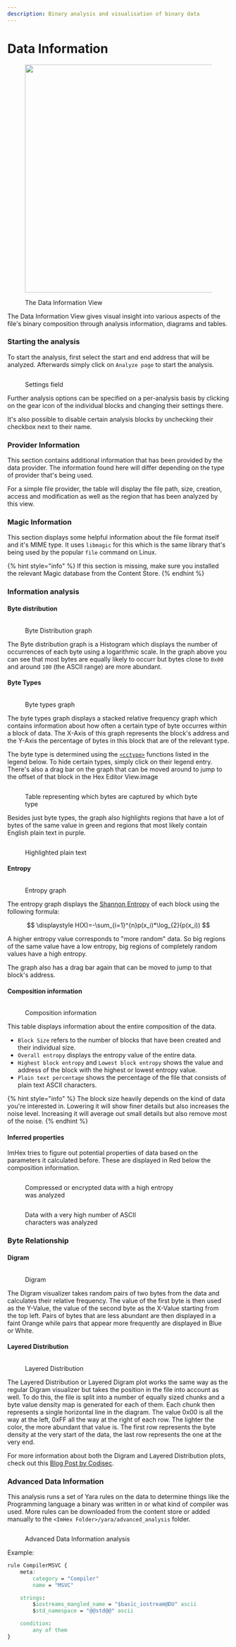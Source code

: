 ```yaml
---
description: Binary analysis and visualisation of binary data
---
```


# Data Information

<figure><img src="../.gitbook/assets/image (2).png" alt="" width="518"><figcaption><p>The Data Information View</p></figcaption></figure>

The Data Information View gives visual insight into various aspects of the file's binary composition through analysis information, diagrams and tables.

### Starting the analysis

To start the analysis, first select the start and end address that will be analyzed. Afterwards simply click on `Analyze page` to start the analysis.

<figure><img src="../.gitbook/assets/image (1) (1).png" alt=""><figcaption><p>Settings field</p></figcaption></figure>

Further analysis options can be specified on a per-analysis basis by clicking on the gear icon of the individual blocks and changing their settings there.

It's also possible to disable certain analysis blocks by unchecking their checkbox next to their name.

### Provider Information

This section contains additional information that has been provided by the data provider. The information found here will differ depending on the type of provider that's being used.

For a simple file provider, the table will display the file path, size, creation, access and modification as well as the region that has been analyzed by this view.

### Magic Information

This section displays some helpful information about the file format itself and it's MIME type. It uses `libmagic` for this which is the same library that's being used by the popular `file` command on Linux.

{% hint style="info" %}
If this section is missing, make sure you installed the relevant Magic database from the Content Store.
{% endhint %}

### Information analysis

#### Byte distribution

<figure><img src="../.gitbook/assets/imhex_zBnXiZkM48.png" alt=""><figcaption><p>Byte Distribution graph</p></figcaption></figure>

The Byte distribution graph is a Histogram which displays the number of occurrences of each byte using a logarithmic scale. In the graph above you can see that most bytes are equally likely to occurr but bytes close to `0x00` and around `100` (the ASCII range) are more abundant.&#x20;

#### Byte Types

<figure><img src="../.gitbook/assets/image (2) (1).png" alt=""><figcaption><p>Byte types graph</p></figcaption></figure>

The byte types graph displays a stacked relative frequency graph which contains information about how often a certain type of byte occurres within a block of data. The X-Axis of this graph represents the block's address and the Y-Axis the percentage of bytes in this block that are of the relevant type.&#x20;

The byte type is determined using the [`<cctype>`](https://en.cppreference.com/w/c/string/byte) functions listed in the legend below. To hide certain types, simply click on their legend entry. There's also a drag bar on the graph that can be moved around to jump to the offset of that block in the Hex Editor View.image

<figure><img src="../.gitbook/assets/msedge_obci52Dx8p.png" alt=""><figcaption><p>Table representing which bytes are captured by which byte type</p></figcaption></figure>

Besides just byte types, the graph also highlights regions that have a lot of bytes of the same value in green and regions that most likely contain English plain text in purple.

<figure><img src="../.gitbook/assets/image (3).png" alt=""><figcaption><p>Highlighted plain text </p></figcaption></figure>

#### Entropy

<figure><img src="../.gitbook/assets/imhex_7OmHKE33J2.png" alt=""><figcaption><p>Entropy graph</p></figcaption></figure>

The entropy graph displays the [Shannon Entropy](https://en.wikipedia.org/wiki/Entropy\_\(information\_theory\)) of each block using the following formula:

$$
\displaystyle H(X)=-\sum_{i=1}^{n}p(x_i)*\log_{2}(p(x_i))
$$

A higher entropy value corresponds to "more random" data. So big regions of the same value have a low entropy, big regions of completely random values have a high entropy.

The graph also has a drag bar again that can be moved to jump to that block's address.

#### Composition information

<figure><img src="../.gitbook/assets/imhex_HaXI1JEIY9.png" alt=""><figcaption><p>Composition information</p></figcaption></figure>

This table displays information about the entire composition of the data.&#x20;

* `Block Size` refers to the number of blocks that have been created and their individual size.
* `Overall entropy` displays the entropy value of the entire data.
* `Highest block entropy` and `Lowest block entropy` shows the value and address of the block with the highest or lowest entropy value.
* `Plain text percentage` shows the percentage of the file that consists of plain text ASCII characters.

{% hint style="info" %}
The block size heavily depends on the kind of data you're interested in. Lowering it will show finer details but also increases the noise level. Increasing it will average out small details but also remove most of the noise.
{% endhint %}

#### Inferred properties

ImHex tries to figure out potential properties of data based on the parameters it calculated before. These are displayed in Red below the composition information.

<figure><img src="../.gitbook/assets/imhex_ul2qJfJ8kr.png" alt=""><figcaption><p>Compressed or encrypted data with a high entropy<br>was analyzed</p></figcaption></figure>

<figure><img src="../.gitbook/assets/imhex_hOK0Y9k4qq.png" alt=""><figcaption><p>Data with a very high number of ASCII<br>characters was analyzed</p></figcaption></figure>

### Byte Relationship

#### Digram

<figure><img src="../.gitbook/assets/imhex_1DenTf29JC.png" alt=""><figcaption><p>Digram</p></figcaption></figure>

The Digram visualizer takes random pairs of two bytes from the data and calculates their relative frequency. The value of the first byte is then used as the Y-Value, the value of the second byte as the X-Value starting from the top left. Pairs of bytes that are less abundant are then displayed in a faint Orange while pairs that appear more frequently are displayed in Blue or White.

#### Layered Distribution

<figure><img src="../.gitbook/assets/imhex_mI86MX1SFm.png" alt=""><figcaption><p>Layered Distribution</p></figcaption></figure>

The Layered Distribution or Layered Digram plot works the same way as the regular Digram visualizer but takes the position in the file into account as well. To do this, the file is split into a number of equally sized chunks and a byte value density map is generated for each of them. Each chunk then represents a single horizontal line in the diagram. The value 0x00 is all the way at the left, 0xFF all the way at the right of each row. The lighter the color, the more abundant that value is. The first row represents the byte density at the very start of the data, the last row represents the one at the very end.

For more information about both the Digram and Layered Distribution plots, check out this [Blog Post by Codisec](https://codisec.com/binary-visualization-explained/).

### Advanced Data Information

This analysis runs a set of Yara rules on the data to determine things like the Programming language a binary was written in or what kind of compiler was used. More rules can be downloaded from the content store or added manually to the `<ImHex Folder>/yara/advanced_analysis` folder.

<figure><img src="../.gitbook/assets/image (4).png" alt=""><figcaption><p>Advanced Data Information analysis</p></figcaption></figure>

Example:

```css
rule CompilerMSVC {
    meta:
        category = "Compiler"
        name = "MSVC"

    strings:
        $iostreams_mangled_name = "$basic_iostream@DU" ascii
        $std_namespace = "@@std@@" ascii

    condition:
        any of them
}
```
